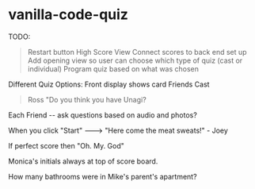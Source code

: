 # vanilla-code-quiz
TODO: 
> Restart button
> High Score View
> Connect scores to back end set up
> Add opening view so user can choose which type of quiz (cast or individual)
> Program quiz based on what was chosen

Different Quiz Options:
Front display shows card
Friends Cast
> Ross "Do you think you have Unagi?

Each Friend
-- ask questions based on audio and photos? 


When you click "Start" ---> "Here come the meat sweats!" - Joey

If perfect score then "Oh. My. God"

Monica's initials always at top of score board.

How many bathrooms were in Mike's parent's apartment?
